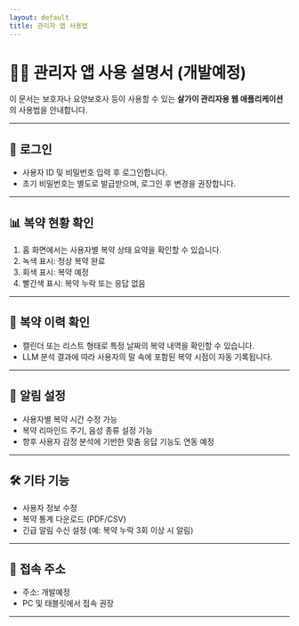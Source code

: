```yaml
---
layout: default
title: 관리자 앱 사용법
---
```


# 🧑‍💻 관리자 앱 사용 설명서 (개발예정)

이 문서는 보호자나 요양보호사 등이 사용할 수 있는 **살가이 관리자용 웹 애플리케이션**의 사용법을 안내합니다.

---

## 🔐 로그인

- 사용자 ID 및 비밀번호 입력 후 로그인합니다.
- 초기 비밀번호는 별도로 발급받으며, 로그인 후 변경을 권장합니다.

---

## 📊 복약 현황 확인

1. 홈 화면에서는 사용자별 복약 상태 요약을 확인할 수 있습니다.
2. 녹색 표시: 정상 복약 완료
3. 회색 표시: 복약 예정
4. 빨간색 표시: 복약 누락 또는 응답 없음

---

## 📅 복약 이력 확인

- 캘린더 또는 리스트 형태로 특정 날짜의 복약 내역을 확인할 수 있습니다.
- LLM 분석 결과에 따라 사용자의 말 속에 포함된 복약 시점이 자동 기록됩니다.

---

## 🔔 알림 설정

- 사용자별 복약 시간 수정 가능
- 복약 리마인드 주기, 음성 종류 설정 가능
- 향후 사용자 감정 분석에 기반한 맞춤 응답 기능도 연동 예정

---

## 🛠 기타 기능

- 사용자 정보 수정
- 복약 통계 다운로드 (PDF/CSV)
- 긴급 알림 수신 설정 (예: 복약 누락 3회 이상 시 알림)

---

## 📱 접속 주소

- 주소: 개발예정
- PC 및 태블릿에서 접속 권장

---

